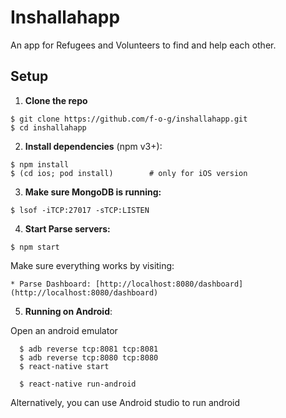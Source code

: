 # Inshallahapp

An app for Refugees and Volunteers to find and help each other.

## Setup

1. **Clone the repo**

  ```
  $ git clone https://github.com/f-o-g/inshallahapp.git
  $ cd inshallahapp
  ```

2. **Install dependencies** (npm v3+):

  ```
  $ npm install
  $ (cd ios; pod install)        # only for iOS version
  ```

3. **Make sure MongoDB is running:**

  ```
  $ lsof -iTCP:27017 -sTCP:LISTEN
  ```

4. **Start Parse servers:**

  ```
  $ npm start
  ```

  Make sure everything works by visiting:

    * Parse Dashboard: [http://localhost:8080/dashboard](http://localhost:8080/dashboard)


5. **Running on Android**:

  Open an android emulator

  ```
    $ adb reverse tcp:8081 tcp:8081
    $ adb reverse tcp:8080 tcp:8080
    $ react-native start
  ```

  ```
    $ react-native run-android
  ```

  Alternatively, you can use Android studio to run android